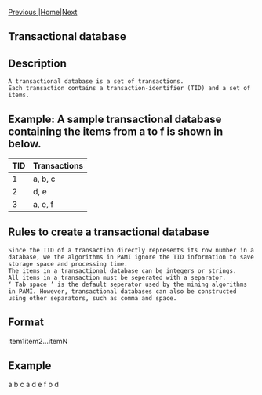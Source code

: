 [Previous ](createSpatiotemporalDatabase.html)|[Home](index.html)|[Next](temporalDatabaseStats.html)

## Transactional database
## Description

    A transactional database is a set of transactions.
    Each transaction contains a transaction-identifier (TID) and a set of items.

## Example: A sample transactional database containing the items from a to f is shown in below.

TID | Transactions
----|--------------
1   | a, b, c     
2   | d, e        
3   | a, e, f     

## Rules to create a transactional database

    Since the TID of a transaction directly represents its row number in a database, we the algorithms in PAMI ignore the TID information to save storage space and processing time.
    The items in a transactional database can be integers or strings.
    All items in a transaction must be seperated with a separator.
    ‘ Tab space ’ is the default seperator used by the mining algorithms in PAMI. However, transactional databases can also be constructed using other separators, such as comma and space.

## Format

item1<sep>item2<sep>...<sep>itemN

## Example

a   b   c
a   d   e   f
b   d


